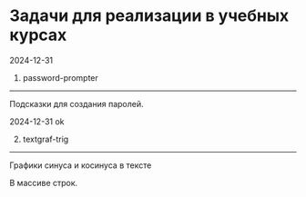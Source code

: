 Задачи для реализации в учебных курсах
======================================

2024-12-31

1. password-prompter
--------------------------------------

Подсказки для создания паролей.

2024-12-31 ok

2. textgraf-trig
--------------------------------------

Графики синуса и косинуса в тексте

В массиве строк.
